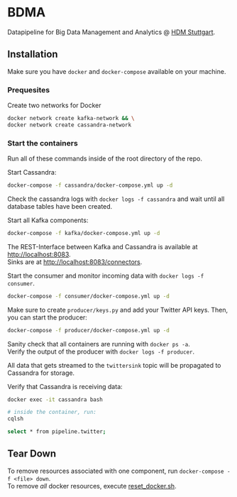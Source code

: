 # BDMA

Datapipeline for Big Data Management and Analytics @ [HDM Stuttgart](https://www.hdm-stuttgart.de/).

## Installation

Make sure you have `docker` and `docker-compose` available on your machine.


### Prequesites

Create two networks for Docker

```bash
docker network create kafka-network && \
docker network create cassandra-network
```


### Start the containers

Run all of these commands inside of the root directory of the repo.

Start Cassandra:
```bash
docker-compose -f cassandra/docker-compose.yml up -d
```

Check the cassandra logs with `docker logs -f cassandra` and wait until all database tables have been created.

Start all Kafka components:
```bash
docker-compose -f kafka/docker-compose.yml up -d
```
The REST-Interface between Kafka and Cassandra is available at [http://localhost:8083](http://localhost:8083).<br>
Sinks are at [http://localhost:8083/connectors](http://localhost:8083/connectors).

Start the consumer and monitor incoming data with `docker logs -f consumer`.
```bash
docker-compose -f consumer/docker-compose.yml up -d
```

Make sure to create `producer/keys.py` and add your Twitter API keys. Then, you can start the producer:
```bash
docker-compose -f producer/docker-compose.yml up -d
```

Sanity check that all containers are running with `docker ps -a`.<br>
Verify the output of the producer with `docker logs -f producer`.

All data that gets streamed to the `twittersink` topic will be propagated to Cassandra for storage.

Verify that Cassandra is receiving data:
```bash
docker exec -it cassandra bash

# inside the container, run:
cqlsh

select * from pipeline.twitter;
```


## Tear Down

To remove resources associated with one component, run `docker-compose -f <file> down`.<br>
To remove _all_ docker resources, execute [reset_docker.sh](./reset-docker.sh).
